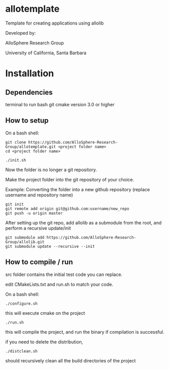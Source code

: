 # allotemplate
Template for creating applications using allolib

Developed by:

AlloSphere Research Group

University of California, Santa Barbara

# Installation

## Dependencies

terminal to run bash
git
cmake version 3.0 or higher

## How to setup
On a bash shell:

    git clone https://github.com/AlloSphere-Research-Group/allotemplate.git <project folder name>
    cd <project folder name>

    ./init.sh

Now the folder is no longer a git repository.

Make the project folder into the git repository of your choice.

Example: Converting the folder into a new github repository (replace username and repository name)

    git init
    git remote add origin git@github.com:username/new_repo
    git push -u origin master

After setting up the git repo, add allolib as a submodule from the root, and perform a recursive update/init

    git submodule add https://github.com/AlloSphere-Research-Group/allolib.git
    git submodule update --recursive --init

## How to compile / run
src folder contains the initial test code you can replace.

edit CMakeLists.txt and run.sh to match your code.

On a bash shell:

    ./configure.sh

this will execute cmake on the project

    ./run.sh

this will compile the project, and run the binary if compilation is successful.


if you need to delete the distribution,

    ./distclean.sh

should recursively clean all the build directories of the project